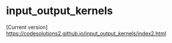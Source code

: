 # input_output_kernels 

[Current version] https://codesolutions2.github.io/input_output_kernels/index2.html
